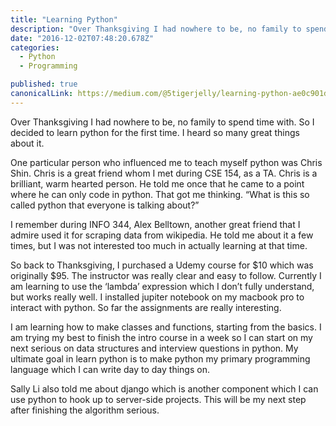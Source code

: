 ```yaml
---
title: "Learning Python"
description: "Over Thanksgiving I had nowhere to be, no family to spend time with. So I decided to learn python for the first time. I heard so many great things about it. One particular person who influenced me to…"
date: "2016-12-02T07:48:20.678Z"
categories: 
  - Python
  - Programming

published: true
canonicalLink: https://medium.com/@5tigerjelly/learning-python-ae0c901d96ad
---
```


Over Thanksgiving I had nowhere to be, no family to spend time with. So I decided to learn python for the first time. I heard so many great things about it.

One particular person who influenced me to teach myself python was Chris Shin. Chris is a great friend whom I met during CSE 154, as a TA. Chris is a brilliant, warm hearted person. He told me once that he came to a point where he can only code in python. That got me thinking. “What is this so called python that everyone is talking about?”

I remember during INFO 344, Alex Belltown, another great friend that I admire used it for scraping data from wikipedia. He told me about it a few times, but I was not interested too much in actually learning at that time.

So back to Thanksgiving, I purchased a Udemy course for $10 which was originally $95. The instructor was really clear and easy to follow. Currently I am learning to use the ‘lambda’ expression which I don’t fully understand, but works really well. I installed jupiter notebook on my macbook pro to interact with python. So far the assignments are really interesting.

I am learning how to make classes and functions, starting from the basics. I am trying my best to finish the intro course in a week so I can start on my next serious on data structures and interview questions in python. My ultimate goal in learn python is to make python my primary programming language which I can write day to day things on.

Sally Li also told me about django which is another component which I can use python to hook up to server-side projects. This will be my next step after finishing the algorithm serious.